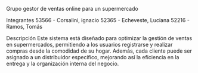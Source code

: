 Grupo gestor de ventas online para un supermercado

Integrantes
53566 - Corsalini, ignacio
52365 - Echeveste, Luciana
52216 - Ramos, Tomás

Descripción
Este sistema está diseñado para optimizar la gestión de ventas en supermercados, permitiendo a los usuarios registrarse y realizar compras desde la comodidad de su hogar. Además, cada cliente puede ser asignado a un distribuidor específico, mejorando así la eficiencia en la entrega y la organización interna del negocio.
